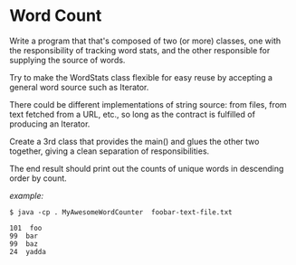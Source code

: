 # Word Count

Write a program that that's composed of two (or more) classes, one with the responsibility of tracking word stats, and the other responsible for supplying the source of words.

Try to make the WordStats class flexible for easy reuse by accepting a general word source such as Iterator<String>.

There could be different implementations of string source: from files, from text fetched from a URL, etc., so long as the contract is fulfilled of producing an Iterator<String>.

Create a 3rd class that provides the main() and glues the other two together, giving a clean separation of responsibilities.

The end result should print out the counts of unique words in descending order by count.

_example:_
```shell
$ java -cp . MyAwesomeWordCounter  foobar-text-file.txt

101  foo
99  bar
99  baz
24  yadda
```

